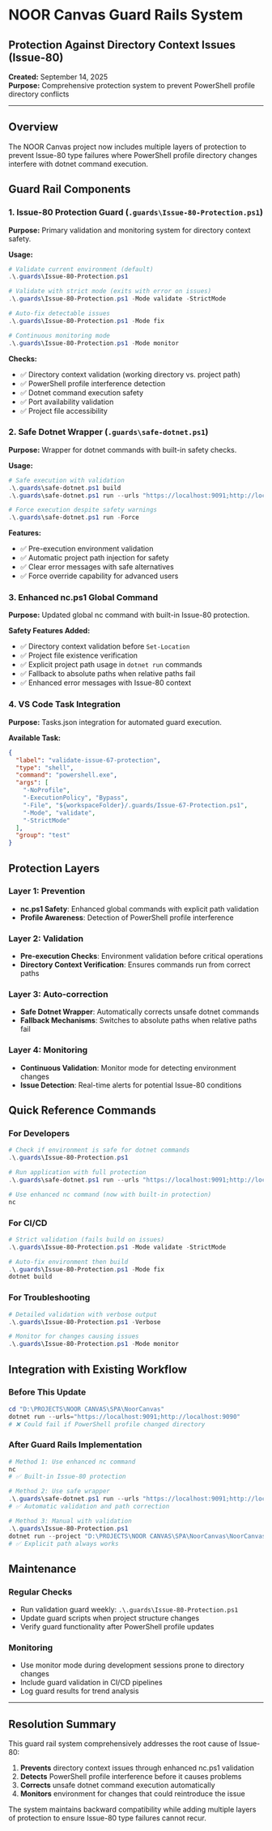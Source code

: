 # NOOR Canvas Guard Rails System
## Protection Against Directory Context Issues (Issue-80)

**Created:** September 14, 2025  
**Purpose:** Comprehensive protection system to prevent PowerShell profile directory conflicts

---

## Overview

The NOOR Canvas project now includes multiple layers of protection to prevent Issue-80 type failures where PowerShell profile directory changes interfere with dotnet command execution.

## Guard Rail Components

### 1. Issue-80 Protection Guard (`.guards\Issue-80-Protection.ps1`)

**Purpose:** Primary validation and monitoring system for directory context safety.

**Usage:**
```powershell
# Validate current environment (default)
.\.guards\Issue-80-Protection.ps1

# Validate with strict mode (exits with error on issues)
.\.guards\Issue-80-Protection.ps1 -Mode validate -StrictMode

# Auto-fix detectable issues
.\.guards\Issue-80-Protection.ps1 -Mode fix

# Continuous monitoring mode
.\.guards\Issue-80-Protection.ps1 -Mode monitor
```

**Checks:**
- ✅ Directory context validation (working directory vs. project path)
- ✅ PowerShell profile interference detection
- ✅ Dotnet command execution safety
- ✅ Port availability validation
- ✅ Project file accessibility

### 2. Safe Dotnet Wrapper (`.guards\safe-dotnet.ps1`)

**Purpose:** Wrapper for dotnet commands with built-in safety checks.

**Usage:**
```powershell
# Safe execution with validation
.\.guards\safe-dotnet.ps1 build
.\.guards\safe-dotnet.ps1 run --urls "https://localhost:9091;http://localhost:9090"

# Force execution despite safety warnings
.\.guards\safe-dotnet.ps1 run -Force
```

**Features:**
- ✅ Pre-execution environment validation
- ✅ Automatic project path injection for safety
- ✅ Clear error messages with safe alternatives
- ✅ Force override capability for advanced users

### 3. Enhanced nc.ps1 Global Command

**Purpose:** Updated global nc command with built-in Issue-80 protection.

**Safety Features Added:**
- ✅ Directory context validation before `Set-Location`
- ✅ Project file existence verification
- ✅ Explicit project path usage in `dotnet run` commands
- ✅ Fallback to absolute paths when relative paths fail
- ✅ Enhanced error messages with Issue-80 context

### 4. VS Code Task Integration

**Purpose:** Tasks.json integration for automated guard execution.

**Available Task:**
```json
{
  "label": "validate-issue-67-protection",
  "type": "shell", 
  "command": "powershell.exe",
  "args": [
    "-NoProfile",
    "-ExecutionPolicy", "Bypass", 
    "-File", "${workspaceFolder}/.guards/Issue-67-Protection.ps1",
    "-Mode", "validate",
    "-StrictMode"
  ],
  "group": "test"
}
```

## Protection Layers

### Layer 1: Prevention
- **nc.ps1 Safety**: Enhanced global commands with explicit path validation
- **Profile Awareness**: Detection of PowerShell profile interference

### Layer 2: Validation  
- **Pre-execution Checks**: Environment validation before critical operations
- **Directory Context Verification**: Ensures commands run from correct paths

### Layer 3: Auto-correction
- **Safe Dotnet Wrapper**: Automatically corrects unsafe dotnet commands
- **Fallback Mechanisms**: Switches to absolute paths when relative paths fail

### Layer 4: Monitoring
- **Continuous Validation**: Monitor mode for detecting environment changes
- **Issue Detection**: Real-time alerts for potential Issue-80 conditions

## Quick Reference Commands

### For Developers
```powershell
# Check if environment is safe for dotnet commands
.\.guards\Issue-80-Protection.ps1

# Run application with full protection
.\.guards\safe-dotnet.ps1 run --urls "https://localhost:9091;http://localhost:9090"

# Use enhanced nc command (now with built-in protection)
nc
```

### For CI/CD
```powershell
# Strict validation (fails build on issues)
.\.guards\Issue-80-Protection.ps1 -Mode validate -StrictMode

# Auto-fix environment then build
.\.guards\Issue-80-Protection.ps1 -Mode fix
dotnet build
```

### For Troubleshooting
```powershell
# Detailed validation with verbose output
.\.guards\Issue-80-Protection.ps1 -Verbose

# Monitor for changes causing issues
.\.guards\Issue-80-Protection.ps1 -Mode monitor
```

## Integration with Existing Workflow

### Before This Update
```powershell
cd "D:\PROJECTS\NOOR CANVAS\SPA\NoorCanvas"
dotnet run --urls="https://localhost:9091;http://localhost:9090"
# ❌ Could fail if PowerShell profile changed directory
```

### After Guard Rails Implementation
```powershell
# Method 1: Use enhanced nc command
nc
# ✅ Built-in Issue-80 protection

# Method 2: Use safe wrapper
.\.guards\safe-dotnet.ps1 run --urls "https://localhost:9091;http://localhost:9090" 
# ✅ Automatic validation and path correction

# Method 3: Manual with validation
.\.guards\Issue-80-Protection.ps1
dotnet run --project "D:\PROJECTS\NOOR CANVAS\SPA\NoorCanvas\NoorCanvas.csproj" --urls="https://localhost:9091;http://localhost:9090"
# ✅ Explicit path always works
```

## Maintenance

### Regular Checks
- Run validation guard weekly: `.\.guards\Issue-80-Protection.ps1`
- Update guard scripts when project structure changes
- Verify guard functionality after PowerShell profile updates

### Monitoring
- Use monitor mode during development sessions prone to directory changes
- Include guard validation in CI/CD pipelines
- Log guard results for trend analysis

---

## Resolution Summary

This guard rail system comprehensively addresses the root cause of Issue-80:

1. **Prevents** directory context issues through enhanced nc.ps1 validation
2. **Detects** PowerShell profile interference before it causes problems
3. **Corrects** unsafe dotnet command execution automatically  
4. **Monitors** environment for changes that could reintroduce the issue

The system maintains backward compatibility while adding multiple layers of protection to ensure Issue-80 type failures cannot recur.
